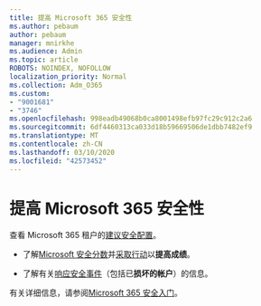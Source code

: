 ```yaml
---
title: 提高 Microsoft 365 安全性
ms.author: pebaum
author: pebaum
manager: mnirkhe
ms.audience: Admin
ms.topic: article
ROBOTS: NOINDEX, NOFOLLOW
localization_priority: Normal
ms.collection: Adm_O365
ms.custom:
- "9001681"
- "3746"
ms.openlocfilehash: 998eadb49068b0ca8001498efb97fc29c912c2a6
ms.sourcegitcommit: 6df4460313ca033d18b59669506de1dbb7482ef9
ms.translationtype: MT
ms.contentlocale: zh-CN
ms.lasthandoff: 03/10/2020
ms.locfileid: "42573452"
---
```

# <a name="increase-microsoft-365-security"></a>提高 Microsoft 365 安全性

查看 Microsoft 365 租户的[建议安全配置](https://docs.microsoft.com/microsoft-365/security/office-365-security/tenant-wide-setup-for-increased-security?view=o365-worldwide)。

- 了解[Microsoft 安全分数](https://docs.microsoft.com/microsoft-365/security/mtp/microsoft-secure-score?view=o365-worldwide)并[采取行动](https://docs.microsoft.com/microsoft-365/security/mtp/microsoft-secure-score?view=o365-worldwide#take-action-to-improve-your-score)以**提高成绩**。

- 了解有关[响应安全事件](https://docs.microsoft.com/microsoft-365/security/office-365-security/office365-security-incident-response-overview?view=o365-worldwide)（包括已**损坏的帐户**）的信息。

有关详细信息，请参阅[Microsoft 365 安全入门](https://docs.microsoft.com/microsoft-365/security/office-365-security/security-roadmap?view=o365-worldwide)。 
